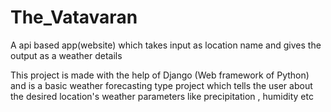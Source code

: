 # The_Vatavaran
A api based app(website) which takes input as location name and gives the output as a weather details 

This project is made with the help of Django (Web framework of Python) and is a basic weather forecasting type project which tells the user about the desired location's weather parameters like precipitation , humidity etc
